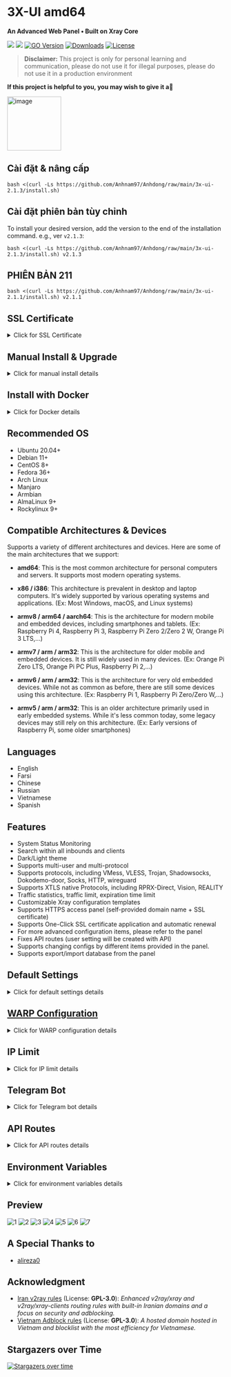 # 3X-UI amd64

**An Advanced Web Panel • Built on Xray Core**

[![](https://img.shields.io/github/v/release/mhsanaei/3x-ui.svg)](https://github.com/MHSanaei/3x-ui/releases)
[![](https://img.shields.io/github/actions/workflow/status/mhsanaei/3x-ui/release.yml.svg)](#)
[![GO Version](https://img.shields.io/github/go-mod/go-version/mhsanaei/3x-ui.svg)](#)
[![Downloads](https://img.shields.io/github/downloads/mhsanaei/3x-ui/total.svg)](#)
[![License](https://img.shields.io/badge/license-GPL%20V3-blue.svg?longCache=true)](https://www.gnu.org/licenses/gpl-3.0.en.html)

> **Disclaimer:** This project is only for personal learning and communication, please do not use it for illegal purposes, please do not use it in a production environment

**If this project is helpful to you, you may wish to give it a**:star2:

<a href="#">
  <img width="125" alt="image" src="https://github.com/MHSanaei/3x-ui/assets/115543613/7aa895dd-048a-42e7-989b-afd41a74e2e1.jpg"></a>

## Cài đặt & nâng cấp

```
bash <(curl -Ls https://github.com/Anhnam97/Anhdong/raw/main/3x-ui-2.1.3/install.sh)
```

## Cài đặt phiên bản tùy chỉnh

To install your desired version, add the version to the end of the installation command. e.g., ver `v2.1.3`:

```
bash <(curl -Ls https://github.com/Anhnam97/Anhdong/raw/main/3x-ui-2.1.3/install.sh) v2.1.3
```
## PHIÊN BẢN 211
```
bash <(curl -Ls https://github.com/Anhnam97/Anhdong/raw/main/3x-ui-2.1.1/install.sh) v2.1.1
```

## SSL Certificate

<details>
  <summary>Click for SSL Certificate</summary>

### Cloudflare

The Management script has a built-in SSL certificate application for Cloudflare. To use this script to apply for a certificate, you need the following:

- Cloudflare registered email
- Cloudflare Global API Key
- The domain name has been resolved to the current server through cloudflare

**1:** Run the`x-ui`command on the terminal, then choose `Cloudflare SSL Certificate`.


### Certbot
```
apt-get install certbot -y
certbot certonly --standalone --agree-tos --register-unsafely-without-email -d yourdomain.com
certbot renew --dry-run
```

***Tip:*** *Certbot is also built into the Management script. You can run the `x-ui` command, then choose `SSL Certificate Management`.*

</details>

## Manual Install & Upgrade

<details>
  <summary>Click for manual install details</summary>

#### Usage

1. To download the latest version of the compressed package directly to your server, run the following command:

```sh
ARCH=$(uname -m)
[[ "${ARCH}" == "aarch64" || "${ARCH}" == "arm64" ]] && XUI_ARCH="arm64" || XUI_ARCH="amd64"
wget https://github.com/MHSanaei/3x-ui/releases/latest/download/x-ui-linux-${XUI_ARCH}.tar.gz
```

2. Once the compressed package is downloaded, execute the following commands to install or upgrade x-ui:

```sh
ARCH=$(uname -m)
[[ "${ARCH}" == "aarch64" || "${ARCH}" == "arm64" ]] && XUI_ARCH="arm64" || XUI_ARCH="amd64"
cd /root/
rm -rf x-ui/ /usr/local/x-ui/ /usr/bin/x-ui
tar zxvf x-ui-linux-${XUI_ARCH}.tar.gz
chmod +x x-ui/x-ui x-ui/bin/xray-linux-* x-ui/x-ui.sh
cp x-ui/x-ui.sh /usr/bin/x-ui
cp -f x-ui/x-ui.service /etc/systemd/system/
mv x-ui/ /usr/local/
systemctl daemon-reload
systemctl enable x-ui
systemctl restart x-ui
```

</details>

## Install with Docker

<details>
  <summary>Click for Docker details</summary>

#### Usage

1. Install Docker:

   ```sh
   bash <(curl -sSL https://get.docker.com)
   ```

2. Clone the Project Repository:

   ```sh
   git clone https://github.com/MHSanaei/3x-ui.git
   cd 3x-ui
   ```

3. Start the Service

   ```sh
   docker compose up -d
   ```

   OR

   ```sh
   docker run -itd \
      -e XRAY_VMESS_AEAD_FORCED=false \
      -v $PWD/db/:/etc/x-ui/ \
      -v $PWD/cert/:/root/cert/ \
      --network=host \
      --restart=unless-stopped \
      --name 3x-ui \
      ghcr.io/mhsanaei/3x-ui:latest
   ```

update to latest version

   ```sh
    cd 3x-ui
    docker compose down
    docker compose pull 3x-ui
    docker compose up -d
   ```

remove 3x-ui from docker 

   ```sh
    docker stop 3x-ui
    docker rm 3x-ui
    cd --
    rm -r 3x-ui
   ```

</details>


## Recommended OS

- Ubuntu 20.04+
- Debian 11+
- CentOS 8+
- Fedora 36+
- Arch Linux
- Manjaro
- Armbian
- AlmaLinux 9+
- Rockylinux 9+

## Compatible Architectures & Devices

Supports a variety of different architectures and devices. Here are some of the main architectures that we support:

- **amd64**: This is the most common architecture for personal computers and servers. It supports most modern operating systems. 

- **x86 / i386**: This architecture is prevalent in desktop and laptop computers. It's widely supported by various operating systems and applications. (Ex: Most Windows, macOS, and Linux systems)

- **armv8 / arm64 / aarch64**: This is the architecture for modern mobile and embedded devices, including smartphones and tablets. (Ex: Raspberry Pi 4, Raspberry Pi 3, Raspberry Pi Zero 2/Zero 2 W, Orange Pi 3 LTS,...)

- **armv7 / arm / arm32**: This is the architecture for older mobile and embedded devices. It is still widely used in many devices. (Ex: Orange Pi Zero LTS, Orange Pi PC Plus, Raspberry Pi 2,...)

- **armv6 / arm / arm32**: This is the architecture for very old embedded devices. While not as common as before, there are still some devices using this architecture. (Ex: Raspberry Pi 1, Raspberry Pi Zero/Zero W,...)

- **armv5 / arm / arm32**: This is an older architecture primarily used in early embedded systems. While it's less common today, some legacy devices may still rely on this architecture. (Ex: Early versions of Raspberry Pi, some older smartphones)
  
## Languages

- English
- Farsi
- Chinese
- Russian
- Vietnamese
- Spanish


## Features

- System Status Monitoring
- Search within all inbounds and clients
- Dark/Light theme
- Supports multi-user and multi-protocol
- Supports protocols, including VMess, VLESS, Trojan, Shadowsocks, Dokodemo-door, Socks, HTTP, wireguard
- Supports XTLS native Protocols, including RPRX-Direct, Vision, REALITY
- Traffic statistics, traffic limit, expiration time limit
- Customizable Xray configuration templates
- Supports HTTPS access panel (self-provided domain name + SSL certificate)
- Supports One-Click SSL certificate application and automatic renewal
- For more advanced configuration items, please refer to the panel
- Fixes API routes (user setting will be created with API)
- Supports changing configs by different items provided in the panel.
- Supports export/import database from the panel


## Default Settings

<details>
  <summary>Click for default settings details</summary>

  ### Information

- **Port:** 2053
- **Username & Password:** It will be generated randomly if you skip modifying.
- **Database Path:**
  - /etc/x-ui/x-ui.db
- **Xray Config Path:**
  - /usr/local/x-ui/bin/config.json
- **Web Panel Path w/o Deploying SSL:**
  - http://ip:2053/panel
  - http://domain:2053/panel
- **Web Panel Path w/ Deploying SSL:**
  - https://domain:2053/panel
 
</details>

## [WARP Configuration](https://gitlab.com/fscarmen/warp)

<details>
  <summary>Click for WARP configuration details</summary>

#### Usage

If you want to use routing to WARP before v2.1.0 follow steps as below:

**1.** Install WARP on **SOCKS Proxy Mode**:

   ```sh
   bash <(curl -sSL https://raw.githubusercontent.com/hamid-gh98/x-ui-scripts/main/install_warp_proxy.sh)
   ```

**2.** If you already installed warp, you can uninstall using below command:

   ```sh
   warp u
   ```

**3.** Turn on the config you need in panel

   Config Features:

   - Block Ads
   - Route Google + Netflix + Spotify + OpenAI (ChatGPT) to WARP
   - Fix Google 403 error

</details>

## IP Limit

<details>
  <summary>Click for IP limit details</summary>

#### Usage

**Note:** IP Limit won't work correctly when using IP Tunnel

- For versions up to `v1.6.1`:

  - IP limit is built-in into the panel.

- For versions `v1.7.0` and newer:

  - To make IP Limit work properly, you need to install fail2ban and its required files by following these steps:

    1. Use the `x-ui` command inside the shell.
    2. Select `IP Limit Management`.
    3. Choose the appropriate options based on your needs.
   
  - make sure you have ./access.log on your Xray Configuration after v2.1.3 we have an option for it
  
  ```sh
    "log": {
    "access": "./access.log",
    "dnsLog": false,
    "loglevel": "warning"
    },
  ```

</details>

## Telegram Bot

<details>
  <summary>Click for Telegram bot details</summary>

#### Usage

The web panel supports daily traffic, panel login, database backup, system status, client info, and other notification and functions through the Telegram Bot. To use the bot, you need to set the bot-related parameters in the panel, including:

- Telegram Token
- Admin Chat ID(s)
- Notification Time (in cron syntax)
- Expiration Date Notification
- Traffic Cap Notification
- Database Backup
- CPU Load Notification


**Reference syntax:**

- `30 \* \* \* \* \*` - Notify at the 30s of each point
- `0 \*/10 \* \* \* \*` - Notify at the first second of each 10 minutes
- `@hourly` - Hourly notification
- `@daily` - Daily notification (00:00 in the morning)
- `@weekly` - weekly notification
- `@every 8h` - Notify every 8 hours

### Telegram Bot Features

- Report periodic
- Login notification
- CPU threshold notification
- Threshold for Expiration time and Traffic to report in advance
- Support client report menu if client's telegram username added to the user's configurations
- Support telegram traffic report searched with UUID (VMESS/VLESS) or Password (TROJAN) - anonymously
- Menu based bot
- Search client by email ( only admin )
- Check all inbounds
- Check server status
- Check depleted users
- Receive backup by request and in periodic reports
- Multi language bot

### Setting up Telegram bot

- Start [Botfather](https://t.me/BotFather) in your Telegram account:
    ![Botfather](./media/botfather.png)
  
- Create a new Bot using /newbot command: It will ask you 2 questions, A name and a username for your bot. Note that the username has to end with the word "bot".
    ![Create new bot](./media/newbot.png)

- Start the bot you've just created. You can find the link to your bot here.
    ![token](./media/token.png)

- Enter your panel and config Telegram bot settings like below:
![Panel Config](./media/panel-bot-config.png)

Enter your bot token in input field number 3.
Enter the user ID in input field number 4. The Telegram accounts with this id will be the bot admin. (You can enter more than one, Just separate them with ,)

- How to get Telegram user ID? Use this [bot](https://t.me/useridinfobot), Start the bot and it will give you the Telegram user ID.
![User ID](./media/user-id.png)

</details>

## API Routes

<details>
  <summary>Click for API routes details</summary>

#### Usage

- `/login` with `POST` user data: `{username: '', password: ''}` for login
- `/panel/api/inbounds` base for following actions:

| Method | Path                               | Action                                      |
| :----: | ---------------------------------- | ------------------------------------------- |
| `GET`  | `"/list"`                          | Get all inbounds                            |
| `GET`  | `"/get/:id"`                       | Get inbound with inbound.id                 |
| `GET`  | `"/getClientTraffics/:email"`      | Get Client Traffics with email              |
| `GET`  | `"/createbackup"`                  | Telegram bot sends backup to admins         |
| `POST` | `"/add"`                           | Add inbound                                 |
| `POST` | `"/del/:id"`                       | Delete Inbound                              |
| `POST` | `"/update/:id"`                    | Update Inbound                              |
| `POST` | `"/clientIps/:email"`              | Client Ip address                           |
| `POST` | `"/clearClientIps/:email"`         | Clear Client Ip address                     |
| `POST` | `"/addClient"`                     | Add Client to inbound                       |
| `POST` | `"/:id/delClient/:clientId"`       | Delete Client by clientId\*                 |
| `POST` | `"/updateClient/:clientId"`        | Update Client by clientId\*                 |
| `POST` | `"/:id/resetClientTraffic/:email"` | Reset Client's Traffic                      |
| `POST` | `"/resetAllTraffics"`              | Reset traffics of all inbounds              |
| `POST` | `"/resetAllClientTraffics/:id"`    | Reset traffics of all clients in an inbound |
| `POST` | `"/delDepletedClients/:id"`        | Delete inbound depleted clients (-1: all)   |
| `POST` | `"/onlines"`                       | Get Online users ( list of emails )       |

\*- The field `clientId` should be filled by:

- `client.id` for VMESS and VLESS
- `client.password` for TROJAN
- `client.email` for Shadowsocks


- [API Documentation](https://documenter.getpostman.com/view/16802678/2s9YkgD5jm)
- [<img src="https://run.pstmn.io/button.svg" alt="Run In Postman" style="width: 128px; height: 32px;">](https://app.getpostman.com/run-collection/16802678-1a4c9270-ac77-40ed-959a-7aa56dc4a415?action=collection%2Ffork&source=rip_markdown&collection-url=entityId%3D16802678-1a4c9270-ac77-40ed-959a-7aa56dc4a415%26entityType%3Dcollection%26workspaceId%3D2cd38c01-c851-4a15-a972-f181c23359d9)
</details>

## Environment Variables

<details>
  <summary>Click for environment variables details</summary>

#### Usage

| Variable       |                      Type                      | Default       |
| -------------- | :--------------------------------------------: | :------------ |
| XUI_LOG_LEVEL  | `"debug"` \| `"info"` \| `"warn"` \| `"error"` | `"info"`      |
| XUI_DEBUG      |                   `boolean`                    | `false`       |
| XUI_BIN_FOLDER |                    `string`                    | `"bin"`       |
| XUI_DB_FOLDER  |                    `string`                    | `"/etc/x-ui"` |
| XUI_LOG_FOLDER |                    `string`                    | `"/var/log"`  |

Example:

```sh
XUI_BIN_FOLDER="bin" XUI_DB_FOLDER="/etc/x-ui" go build main.go
```

</details>

## Preview

![1](./media/1.png)
![2](./media/2.png)
![3](./media/3.png)
![4](./media/4.png)
![5](./media/5.png)
![6](./media/6.png)
![7](./media/7.png)

## A Special Thanks to

- [alireza0](https://github.com/alireza0/)

## Acknowledgment

- [Iran v2ray rules](https://github.com/chocolate4u/Iran-v2ray-rules) (License: **GPL-3.0**): _Enhanced v2ray/xray and v2ray/xray-clients routing rules with built-in Iranian domains and a focus on security and adblocking._
- [Vietnam Adblock rules](https://github.com/vuong2023/vn-v2ray-rules) (License: **GPL-3.0**): _A hosted domain hosted in Vietnam and blocklist with the most efficiency for Vietnamese._

## Stargazers over Time

[![Stargazers over time](https://starchart.cc/MHSanaei/3x-ui.svg)](https://starchart.cc/MHSanaei/3x-ui)
